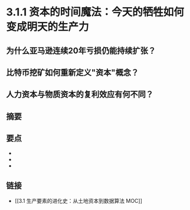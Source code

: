 # 3.1.1 资本的时间魔法：今天的牺牲如何变成明天的生产力

## 为什么亚马逊连续20年亏损仍能持续扩张？


## 比特币挖矿如何重新定义"资本"概念？


## 人力资本与物质资本的复利效应有何不同？


## 摘要


## 要点

- 
- 
- 

## 链接

- [[3.1 生产要素的进化史：从土地资本到数据算法 MOC]]
